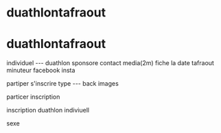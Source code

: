# duathlontafraout
# duathlontafraout

individuel --- duathlon 
sponsore contact media(2m) fiche
la date tafraout 
minuteur 
facebook insta



partiper   s'inscrire
type --- back images

particer inscription


inscription duathlon indiviuell



sexe









